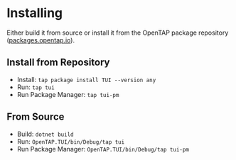 # Installing
Either build it from source or install it from the OpenTAP package repository ([packages.opentap.io](packages.opentap.io)).

## Install from Repository
- Install: `tap package install TUI --version any`
- Run: `tap tui`
- Run Package Manager: `tap tui-pm`

## From Source
- Build: `dotnet build`
- Run: `OpenTAP.TUI/bin/Debug/tap tui`
- Run Package Manager: `OpenTAP.TUI/bin/Debug/tap tui-pm`